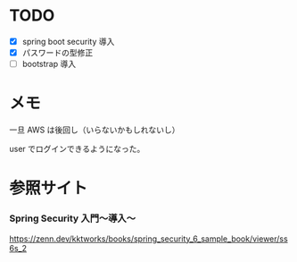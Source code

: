 # TODO
- [x] spring boot security 導入
- [x] パスワードの型修正
- [ ] bootstrap 導入

# メモ
一旦 AWS は後回し（いらないかもしれないし）

user でログインできるようになった。

# 参照サイト
### Spring Security 入門～導入～
https://zenn.dev/kktworks/books/spring_security_6_sample_book/viewer/ss6s_2
